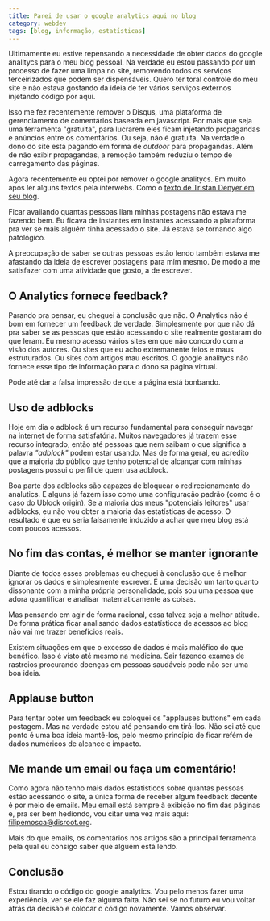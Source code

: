 ```yaml
---
title: Parei de usar o google analytics aqui no blog
category: webdev
tags: [blog, informação, estatísticas]
---
```


Ultimamente eu estive repensando a necessidade de obter dados do google analitycs para o meu blog pessoal. Na verdade eu estou passando por um processo de fazer uma limpa no site, removendo todos os serviços terceirizados que podem ser dispensáveis. Quero ter toral controle do meu site e não estava gostando da ideia de ter vários serviços externos injetando código por aqui.

Isso me fez recentemente remover o Disqus, uma plataforma de gerenciamento de comentários baseada em javascript. Por mais que seja uma ferramenta "gratuita", para lucrarem eles ficam injetando propagandas e anúncios entre os comentários. Ou seja, não é gratuita. Na verdade o dono do site está pagando em forma de *outdoor* para propagandas. Além de não exibir propagandas, a remoção também reduziu o tempo de carregamento das páginas.

Agora recentemente eu optei por remover o google analitycs. Em muito após ler alguns textos pela interwebs. Como o [texto de Tristan Denyer em seu blog](https://tristandenyer.com/why-i-removed-google-analytics-from-my-website/).

Ficar avaliando quantas pessoas liam minhas postagens não estava me fazendo bem. Eu ficava de instantes em instantes acessando a plataforma pra ver se mais alguém tinha acessado o site. Já estava se tornando algo patológico.

A preocupação de saber se outras pessoas estão lendo também estava me afastando da ideia de escrever postagens para mim mesmo. De modo a me satisfazer com uma atividade que gosto, a de escrever.

## O Analytics fornece feedback?

Parando pra pensar, eu cheguei à conclusão que não. O Analytics não é bom em fornecer um feedback de verdade. Simplesmente por que não dá pra saber se as pessoas que estão acessando o site realmente gostaram do que leram. Eu mesmo acesso vários sites em que não concordo com a visão dos autores. Ou sites que eu acho extremanente feios e maus estruturados. Ou sites com artigos mau escritos. O google analitycs não fornece esse tipo de informação para o dono sa página virtual.

Pode até dar a falsa impressão de que a página está bonbando.

## Uso de adblocks

Hoje em dia o adblock é um recurso fundamental para conseguir navegar na internet de forma satisfatória. Muitos navegadores já trazem esse recurso integrado, então até pessoas que nem saibam o que significa a palavra *"adblock"* podem estar usando. Mas de forma geral, eu acredito que a maioria do público que tenho potencial de alcançar com minhas postagens possui o perfil de quem usa adblock.

Boa parte dos adblocks são capazes de bloquear o redirecionamento do analutics. E alguns já fazem isso como uma configuração padrão (como é o caso do Ublock origin). Se a maioria dos meus "potenciais leitores" usar adblocks, eu não vou obter a maioria das estatísticas de acesso. O resultado é que eu seria falsamente induzido a achar que meu blog está com poucos acessos.

## No fim das contas, é melhor se manter ignorante

Diante de todos esses problemas eu cheguei à conclusão que é melhor ignorar os dados e simplesmente escrever. É uma decisão um tanto quanto dissonante com a minha própria personalidade, pois sou uma pessoa que adora quantificar e analisar matematicamente as coisas.

Mas pensando em agir de forma racional, essa talvez seja a melhor atitude. De forma prática ficar analisando dados estatísticos de acessos ao blog não vai me trazer benefícios reais.

Existem situações em que o excesso de dados é mais maléfico do que benéfico. Isso é visto até mesmo na medicina. Sair fazendo exames de rastreios procurando doenças em pessoas saudáveis pode não ser uma boa ideia.

## Applause button

Para tentar obter um feedback eu coloquei os "applauses buttons" em cada postagem. Mas na verdade estou até pensando em tirá-los. Não sei até que ponto é uma boa ideia mantê-los, pelo mesmo princípio de ficar refém de dados numéricos de alcance e impacto.

## Me mande um email ou faça um comentário!

Como agora não tenho mais dados estátisticos sobre quantas pessoas estão acessando o site, a única forma de receber algum feedback decente é por meio de emails. Meu email está sempre à exibição no fim das páginas e, pra ser bem hediondo, vou citar uma vez mais aqui: <a href="mailto:filipemosca@disroot.org">filipemosca@disroot.org</a>.

Mais do que emails, os comentários nos artigos são a principal ferramenta pela qual eu consigo saber que alguém está lendo.

## Conclusão

Estou tirando o código do google analytics. Vou pelo menos fazer uma experiência, ver se ele faz alguma falta. Não sei se no futuro eu vou voltar atrás da decisão e colocar o código novamente. Vamos observar.